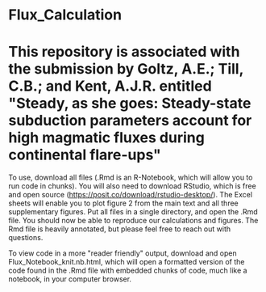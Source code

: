 # Flux_Calculation

# This repository is associated with the submission by Goltz, A.E.; Till, C.B.; and Kent, A.J.R. entitled "Steady, as she goes: Steady-state subduction parameters account for high magmatic fluxes during continental flare-ups"

To use, download all files (.Rmd is an R-Notebook, which will allow you to run code in chunks). You will also need to download RStudio, which is free and open source (https://posit.co/download/rstudio-desktop/). The Excel sheets will enable you to plot figure 2 from the main text and all three supplementary figures. Put all files in a single directory, and open the .Rmd file. You should now be able to reproduce our calculations and figures. The Rmd file is heavily annotated, but please feel free to reach out with questions.

To view code in a more "reader friendly" output, download and open Flux_Notebook_knit.nb.html, which will open a formatted version of the code found in the .Rmd file with embedded chunks of code, much like a notebook, in your computer browser.
